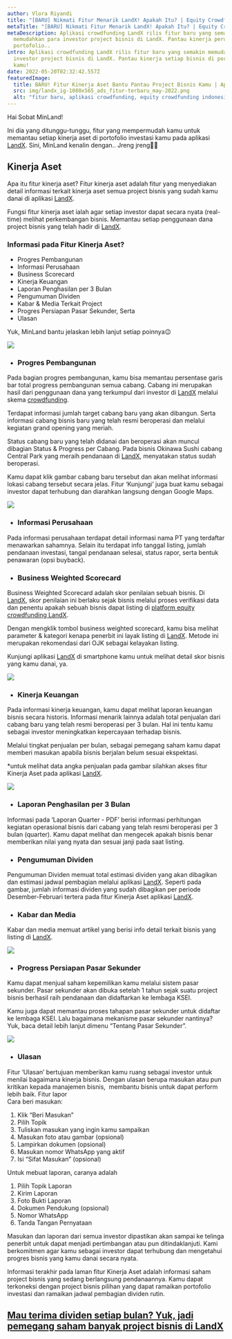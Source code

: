 ```yaml
---
author: Vlora Riyandi
title: "[BARU] Nikmati Fitur Menarik LandX! Apakah Itu? | Equity Crowdfunding"
metaTitle: "[BARU] Nikmati Fitur Menarik LandX! Apakah Itu? | Equity Crowdfunding"
metaDescription: Aplikasi crowdfunding LandX rilis fitur baru yang semakin
  memudahkan para investor project bisnis di LandX. Pantau kinerja perusahaan di
  portofolio..
intro: Aplikasi crowdfunding LandX rilis fitur baru yang semakin memudahkan para
  investor project bisnis di LandX. Pantau kinerja setiap bisnis di portofolio
  kamu!
date: 2022-05-20T02:32:42.557Z
featuredImage:
  title: BARU! Fitur Kinerja Aset Bantu Pantau Project Bisnis Kamu | Aplikasi LandX
  src: img/landx_ig-1080x565_ads_fitur-terbaru_may-2022.png
  alt: "fitur baru, aplikasi crowdfunding, equity crowdfunding indonesia, "
---
```

Hai Sobat MinLand!

Ini dia yang ditunggu-tunggu, fitur yang mempermudah kamu untuk memantau setiap kinerja aset di portofolio investasi kamu pada aplikasi [LandX](https://landx.id/). Sini, MinLand kenalin dengan.. Jreng jreng🎉🎉 

## Kinerja Aset

Apa itu fitur kinerja aset? Fitur kinerja aset adalah fitur yang menyediakan detail informasi terkait kinerja aset semua project bisnis yang sudah kamu danai di aplikasi [LandX](https://landx.id/).

Fungsi fitur kinerja aset ialah agar setiap investor dapat secara nyata (real-time) melihat perkembangan bisnis. Memantau setiap penggunaan dana project bisnis yang telah hadir di [LandX](https://landx.id/).

### Informasi pada Fitur Kinerja Aset?

* Progres Pembangunan 
* Informasi Perusahaan 
* Business Scorecard
* Kinerja Keuangan
* Laporan Penghasilan per 3 Bulan
* Pengumuman Dividen
* Kabar & Media Terkait Project
* Progres Persiapan Pasar Sekunder, Serta 
* Ulasan  

Yuk, MinLand bantu jelaskan lebih lanjut setiap poinnya😉

![](https://lh3.googleusercontent.com/Sg9L8vaKYzPQYHe30Dnkpf4DjLHVuyYHSV2rPYg2eAuoNodkBZYOYZGTU6nrOQxZMSKZMpHEeZjasd83rGFkEEwUd7Y1-wlb73wCiPRGtaIUbxGkdpuKy5BhOpNgdmJ1h77Z_380_r9-loWu-A)

* ### Progres Pembangunan

Pada bagian progres pembangunan, kamu bisa memantau persentase garis bar total progress pembangunan semua cabang. Cabang ini merupakan hasil dari penggunaan dana yang terkumpul dari investor di [LandX](https://landx.id/) melalui skema [crowdfunding](https://landx.id/).

Terdapat informasi jumlah target cabang baru yang akan dibangun. Serta informasi cabang bisnis baru yang telah resmi beroperasi dan melalui kegiatan grand opening yang meriah.

Status cabang baru yang telah didanai dan beroperasi akan muncul dibagian Status & Progress per Cabang. Pada bisnis Okinawa Sushi cabang Central Park yang meraih pendanaan di [LandX](https://landx.id/), menyatakan status sudah beroperasi.

Kamu dapat klik gambar cabang baru tersebut dan akan melihat informasi lokasi cabang tersebut secara jelas. Fitur ‘Kunjungi’ juga buat kamu sebagai investor dapat terhubung dan diarahkan langsung dengan Google Maps.

![](https://lh5.googleusercontent.com/XLBiuTGCKdIYNzlrvMedwKIdcNa6wvUsej4dsUAhOryqP__ybb5H3fVn85SlnSpdlWPYrzBHzRMSOA-nxMckW0uyi5y8Gr5EVEQ3hxkawHwp2JQ0zNMe5MPUbk5zec_gwFukkaBGjYRYZ_zEZQ)

* ### Informasi Perusahaan

Pada informasi perusahaan terdapat detail informasi nama PT yang terdaftar menawarkan sahamnya. Selain itu terdapat info tanggal listing, jumlah pendanaan investasi, tangal pendanaan selesai, status rapor, serta bentuk penawaran (opsi buyback).

* ### Business Weighted Scorecard

Business Weighted Scorecard adalah skor penilaian sebuah bisnis. Di [LandX](https://landx.id/), skor penilaian ini berlaku sejak bisnis melalui proses verifikasi data dan penentu apakah sebuah bisnis dapat listing di [platform equity crowdfunding LandX](https://landx.id/).

Dengan mengklik tombol business weighted scorecard, kamu bisa melihat parameter & kategori kenapa penerbit ini layak listing di [LandX](https://landx.id/). Metode ini merupakan rekomendasi dari OJK sebagai kelayakan listing. 

Kunjungi aplikasi [LandX](https://landx.id/) di smartphone kamu untuk melihat detail skor bisnis yang kamu danai, ya.



![](https://lh5.googleusercontent.com/o5_u3oNb2m1fntxzQYmnWpvY9jQP0i-OatvM82ViL7fERZCgFqdP0FPhynmp2qH3fhRuagrlVzOp1gNO1YaorNmDG_ymiPA3RP7VAEOYznjDuBQKq-8_5tJY9E5KGTRzcUefdQQyEWugdlCcCA)

* ### Kinerja Keuangan

Pada informasi kinerja keuangan, kamu dapat melihat laporan keuangan bisnis secara historis. Informasi menarik lainnya adalah total penjualan dari cabang baru yang telah resmi beroperasi per 3 bulan. Hal ini tentu kamu sebagai investor meningkatkan kepercayaan terhadap bisnis. 

Melalui tingkat penjualan per bulan, sebagai pemegang saham kamu dapat memberi masukan apabila bisnis berjalan belum sesuai ekspektasi.

\*untuk melihat data angka penjualan pada gambar silahkan akses fitur Kinerja Aset pada aplikasi [LandX](https://landx.id/).



![](https://lh3.googleusercontent.com/-qhspqWp691TX-g48KolKA1iWD9eJ7fWiPhGxo-bt3dGN74P247QBRyX7-YJ7LkTXlUZPfemeliuQnzMs4-qfQVpwTNDxWqGMeVcR5HZF4RgnokY0dO-4H8ydcXwLre-_0aRzAjdOhzq2JHpXw)

* ### Laporan Penghasilan per 3 Bulan

Informasi pada ‘Laporan Quarter - PDF’ berisi informasi perhitungan kegiatan operasional bisnis dari cabang yang telah resmi beroperasi per 3 bulan (quarter). Kamu dapat melihat dan mengecek apakah bisnis benar memberikan nilai yang nyata dan sesuai janji pada saat listing.

* ### Pengumuman Dividen

Pengumuman Dividen memuat total estimasi dividen yang akan dibagikan dan estimasi jadwal pembagian melalui aplikasi [LandX](https://landx.id/). Seperti pada gambar, jumlah informasi dividen yang sudah dibagikan per periode Desember-Februari tertera pada fitur Kinerja Aset aplikasi [LandX](https://landx.id/).

* ### Kabar dan Media

Kabar dan media memuat artikel yang berisi info detail terkait bisnis yang listing di [LandX](https://landx.id/).



![](https://lh4.googleusercontent.com/XXBe_D6FaMoCFVUFrQaEiCtVa1Hy930RGsLFgeNWSoosSUU0oBgGazW7rA5iykZj3hzsfOub4Movpw7vAcSoOm0agNdsvjKTz-YXYqZ8w4LdsXXYStvVrWot7L5N3_DzHNxJ3q4CYdav101j6A)

* ### Progress Persiapan Pasar Sekunder

Kamu dapat menjual saham kepemilikan kamu melalui sistem pasar sekunder. Pasar sekunder akan dibuka setelah 1 tahun sejak suatu project bisnis berhasil raih pendanaan dan didaftarkan ke lembaga KSEI.

Kamu juga dapat memantau proses tahapan pasar sekunder untuk didaftar ke lembaga KSEI. Lalu bagaimana mekanisme pasar sekunder nantinya? Yuk, baca detail lebih lanjut dimenu “Tentang Pasar Sekunder”.



![](https://lh3.googleusercontent.com/BBf0QhfGloBBJvDPEkK3vPD_y-k6nyQwpHnh009TO02QrTFyMYnvCYzSjvVBsNcBF-AMmnYN4x0-XFooj59_LG6o91gsS58nqJPuFBapWxUt5xYc8lSKeV8DYFTmfE6xIG_WGEheA0IBdI2Jng)

* ### Ulasan

Fitur ‘Ulasan’ bertujuan memberikan kamu ruang sebagai investor untuk menilai bagaimana kinerja bisnis. Dengan ulasan berupa masukan atau pun kritikan kepada manajemen bisnis,  membantu bisnis untuk dapat perform lebih baik. Fitur lapor\
Cara beri masukan:

1. Klik “Beri Masukan” 
2. Pilih Topik 
3. Tuliskan masukan yang ingin kamu sampaikan
4. Masukan foto atau gambar (opsional)
5. Lampirkan dokumen (opsional)
6. Masukan nomor WhatsApp yang aktif
7. Isi “Sifat Masukan” (opsional)

Untuk mebuat laporan, caranya adalah 

1. Pilih Topik Laporan
2. Kirim Laporan
3. Foto Bukti Laporan
4. Dokumen Pendukung (opsional)
5. Nomor WhatsApp
6. Tanda Tangan Pernyataan

Masukan dan laporan dari semua investor dipastikan akan sampai ke telinga penerbit untuk dapat menjadi pertimbangan atau pun ditindaklanjuti. Kami berkomitmen agar kamu sebagai investor dapat terhubung dan mengetahui progres bisnis yang kamu danai secara nyata.

Informasi terakhir pada laman fitur Kinerja Aset adalah informasi saham project bisnis yang sedang berlangsung pendanaannya. Kamu dapat terkoneksi dengan project bisnis pilihan yang dapat ramaikan portofolio investasi dan ramaikan jadwal pembagian dividen rutin. 

## [Mau terima dividen setiap bulan? Yuk, jadi pemegang saham banyak project bisnis di LandX](https://landx.id/)